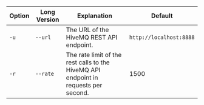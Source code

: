 | Option | Long Version       | Explanation                                                                         | Default                 |
|--------|--------------------|-------------------------------------------------------------------------------------|-------------------------|
| `-u`   | `--url`            | The URL of the HiveMQ REST API endpoint.                                            | `http://localhost:8888` |
| `-r`   | `--rate`           | The rate limit of the rest calls to the HiveMQ API endpoint in requests per second. | 1500                    |
